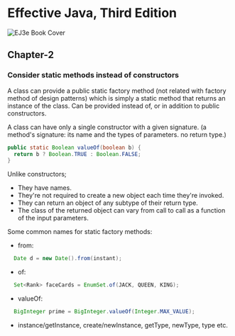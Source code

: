 # Effective Java, Third Edition
![EJ3e Book Cover](https://www.pearsonhighered.com/assets/bigcovers/0/1/3/4/0134685997.jpg)

## Chapter-2

### Consider static methods instead of constructors

A class can provide a public static factory method (not related with factory method of design patterns) which is simply a static method that returns an instance of the class. Can be provided instead of, or in addition to public constructors.  
  
A class can have only a single constructor with a given signature. (a method's signature: its name and the types of parameters. no return type.)

```java
public static Boolean valueOf(boolean b) {
  return b ? Boolean.TRUE : Boolean.FALSE;
}
```

Unlike constructors;
- They have names.
- They're not required to create a new object each time they're invoked.
- They can return an object of any subtype of their return type.
- The class of the returned object can vary from call to call as a function of the input parameters.

Some common names for static factory methods:

- from:
```java
  Date d = new Date().from(instant);
```

- of:
```java
  Set<Rank> faceCards = EnumSet.of(JACK, QUEEN, KING);
```

- valueOf:
```java
  BigInteger prime = BigInteger.valueOf(Integer.MAX_VALUE);
```
- instance/getInstance, create/newInstance, getType, newType, type etc.



